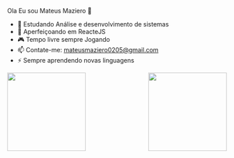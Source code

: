 Ola Eu sou Mateus Maziero 👋

- 🔭 Estudando Análise e desenvolvimento de sistemas
- 🌱 Aperfeiçoando em ReacteJS
- 🎮 Tempo livre sempre Jogando
- 📫 Contate-me: mateusmaziero0205@gmail.com
- ⚡ Sempre aprendendo novas linguagens

<div>
  <a href=github.com/Maziero-code>
  <img  height="180em" src="https://github-readme-stats.vercel.app/api?username=maziero-code&show_icons=true&theme=dracula&include_all_commits=true&count_private=true"/>
  <img align="right" height="180em" src="https://github-readme-stats.vercel.app/api/top-langs/?username=maziero-code&layout=compact&langs_count=16&theme=dracula"/>
</div>
